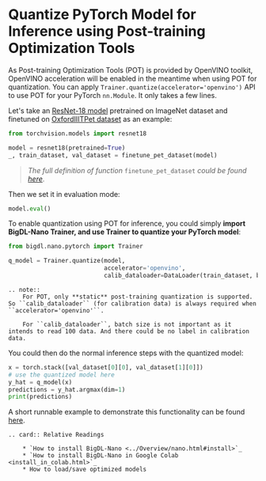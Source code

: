 # Quantize PyTorch Model for Inference using Post-training Optimization Tools

As Post-training Optimization Tools (POT) is provided by OpenVINO toolkit, OpenVINO acceleration will be enabled in the meantime when using POT for quantization. You can apply `Trainer.quantize(accelerator='openvino')` API to use POT for your PyTorch `nn.Module`. It only takes a few lines.

Let's take an [ResNet-18 model](https://pytorch.org/vision/main/models/generated/torchvision.models.resnet18.html) pretrained on ImageNet dataset and finetuned on [OxfordIIITPet dataset](https://github.com/intel-analytics/BigDL/blob/main/python/nano/tutorial/inference/pytorch/pytorch_quantization_openvino.py) as an example:

```python
from torchvision.models import resnet18

model = resnet18(pretrained=True)
_, train_dataset, val_dataset = finetune_pet_dataset(model)
```
> _The full definition of function_ `finetune_pet_dataset` _could be found_ [_here_](https://github.com/intel-analytics/BigDL/blob/dc44a2dc9d08c91b3af4e00e21bc627e63ea1c6c/python/nano/tutorial/inference/pytorch/pytorch_quantization_openvino.py#L33).

Then we set it in evaluation mode:

```python
model.eval()
```
To enable quantization using POT for inference, you could simply **import BigDL-Nano Trainer, and use Trainer to quantize your PyTorch model**:

```python
from bigdl.nano.pytorch import Trainer

q_model = Trainer.quantize(model,
                           accelerator='openvino',
                           calib_dataloader=DataLoader(train_dataset, batch_size=32))
```

```eval_rst
.. note::
    For POT, only **static** post-training quantization is supported. So ``calib_dataloader`` (for calibration data) is always required when ``accelerator='openvino'``. 
    
    For ``calib_dataloader``, batch size is not important as it intends to read 100 data. And there could be no label in calibration data.
```

You could then do the normal inference steps with the quantized model:

```python
x = torch.stack([val_dataset[0][0], val_dataset[1][0]])
# use the quantized model here
y_hat = q_model(x)
predictions = y_hat.argmax(dim=1)
print(predictions)
```

A short runnable example to demonstrate this functionality can be found [here](https://github.com/intel-analytics/BigDL/blob/main/python/nano/tutorial/inference/pytorch/pytorch_quantization.py).

```eval_rst
.. card:: Relative Readings

    * `How to install BigDL-Nano <../Overview/nano.html#install>`_
    * `How to install BigDL-Nano in Google Colab <install_in_colab.html>`_
    * How to load/save optimized models
```